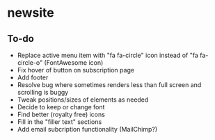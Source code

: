 # newsite

## To-do
* Replace active menu item with "fa fa-circle" icon instead of "fa fa-circle-o" (FontAwesome icon)
* Fix hover of button on subscription page
* Add footer
* Resolve bug where sometimes renders less than full screen and scrolling is buggy
* Tweak positions/sizes of elements as needed
* Decide to keep or change font
* Find better (royalty free) icons
* Fill in the "filler text" sections
* Add email subcription functionality (MailChimp?)
